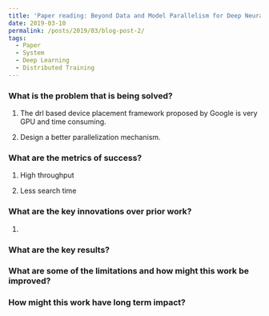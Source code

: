 ```yaml
---
title: 'Paper reading: Beyond Data and Model Parallelism for Deep Neural Networks'
date: 2019-03-10
permalink: /posts/2019/03/blog-post-2/
tags:
  - Paper
  - System
  - Deep Learning
  - Distributed Training
---
```


### What is the problem that is being solved?

1. The drl based device placement framework proposed by Google is very GPU and time 
consuming. 

2. Design a better parallelization mechanism.



### What are the metrics of success?

1. High throughput

2. Less search time


### What are the key innovations over prior work?

1. 

### What are the key results?


### What are some of the limitations and how might this work be improved?



### How might this work have long term impact?

